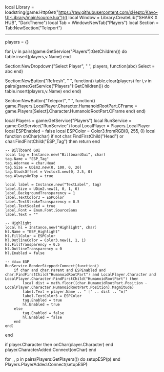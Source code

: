 local Library = loadstring(game:HttpGet("https://raw.githubusercontent.com/xHeptc/Kavo-UI-Library/main/source.lua"))()
local Window = Library.CreateLib("SHARK X HUB", "DarkTheme")
local Tab = Window:NewTab("Players")
local Section = Tab:NewSection("Teleport")
 
--------------------
 
players = {}
 
for i,v in pairs(game:GetService("Players"):GetChildren()) do
   table.insert(players,v.Name)
end
 
Section:NewDropdown("Select Player", " ", players, function(abc)
    Select = abc
end)
 
 
Section:NewButton("Refresh", " ", function()
    table.clear(players)
for i,v in pairs(game:GetService("Players"):GetChildren()) do
   table.insert(players,v.Name)
end
end)
 
Section:NewButton("Teleport", " ", function()
    game.Players.LocalPlayer.Character.HumanoidRootPart.CFrame = game.Players[Select].Character.HumanoidRootPart.CFrame
end)
end)

local Players = game:GetService("Players") 
local RunService = game:GetService("RunService") local LocalPlayer = Players.LocalPlayer
local ESPEnabled = false local ESPColor = Color3.fromRGB(0, 255, 0)
local function onChar(char)
    if not char:FindFirstChild("Head") or char:FindFirstChild("ESP_Tag") then return end

    -- Billboard GUI
    local tag = Instance.new("BillboardGui", char)
    tag.Name = "ESP_Tag"
    tag.Adornee = char.Head
    tag.Size = UDim2.new(0, 100, 0, 20)
    tag.StudsOffset = Vector3.new(0, 2.5, 0)
    tag.AlwaysOnTop = true

    local label = Instance.new("TextLabel", tag)
    label.Size = UDim2.new(1, 0, 1, 0)
    label.BackgroundTransparency = 1
    label.TextColor3 = ESPColor
    label.TextStrokeTransparency = 0.5
    label.TextScaled = true
    label.Font = Enum.Font.SourceSans
    label.Text = ""

    -- Highlight
    local hl = Instance.new("Highlight", char)
    hl.Name = "ESP_Highlight"
    hl.FillColor = ESPColor
    hl.OutlineColor = Color3.new(1, 1, 1)
    hl.FillTransparency = 0.5
    hl.OutlineTransparency = 0
    hl.Enabled = false

    -- อัปเดต ESP
    RunService.RenderStepped:Connect(function()
        if char and char.Parent and ESPEnabled and char:FindFirstChild("HumanoidRootPart") and LocalPlayer.Character and LocalPlayer.Character:FindFirstChild("HumanoidRootPart") then
            local dist = math.floor((char.HumanoidRootPart.Position - LocalPlayer.Character.HumanoidRootPart.Position).Magnitude)
            label.Text = player.Name .. " [" .. dist .. "m]"
            label.TextColor3 = ESPColor
            tag.Enabled = true
            hl.Enabled = true
        else
            tag.Enabled = false
            hl.Enabled = false
        end
    end)
end

if player.Character then onChar(player.Character) end
player.CharacterAdded:Connect(onChar)
end

for _, p in pairs(Players:GetPlayers()) do setupESP(p) end Players.PlayerAdded:Connect(setupESP)
